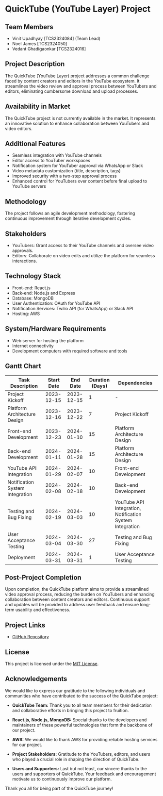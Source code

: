 
# QuickTube (YouTube Layer) Project

## Team Members

- Vinit Upadhyay [TCS2324084] (Team Lead)
- Noel James [TCS2324050]
- Vedant Ghadigaonkar [TCS2324016]

## Project Description

The QuickTube (YouTube Layer) project addresses a common challenge faced by content creators and editors in the YouTube ecosystem. It streamlines the video review and approval process between YouTubers and editors, eliminating cumbersome download and upload processes.

## Availability in Market

The QuickTube project is not currently available in the market. It represents an innovative solution to enhance collaboration between YouTubers and video editors.

## Additional Features

- Seamless integration with YouTube channels
- Editor access to YouTuber workspaces
- Notification system for YouTuber approval via WhatsApp or Slack
- Video metadata customization (title, description, tags)
- Improved security with a two-step approval process
- Enhanced control for YouTubers over content before final upload to YouTube servers

## Methodology

The project follows an agile development methodology, fostering continuous improvement through iterative development cycles.

## Stakeholders

- YouTubers: Grant access to their YouTube channels and oversee video approvals.
- Editors: Collaborate on video edits and utilize the platform for seamless interactions.

## Technology Stack

- Front-end: React.js
- Back-end: Node.js and Express
- Database: MongoDB
- User Authentication: OAuth for YouTube API
- Notification Services: Twilio API (for WhatsApp) or Slack API
- Hosting: AWS

## System/Hardware Requirements

- Web server for hosting the platform
- Internet connectivity
- Development computers with required software and tools

## Gantt Chart

| Task Description | Start Date | End Date | Duration (Days) | Dependencies |
| --- | --- | --- | --- | --- |
| Project Kickoff | 2023-12-15 | 2023-12-15 | 1 | - |
| Platform Architecture Design | 2023-12-16 | 2023-12-22 | 7 | Project Kickoff |
| Front-end Development | 2023-12-23 | 2024-01-10 | 15 | Platform Architecture Design |
| Back-end Development | 2024-01-11 | 2024-01-28 | 15 | Platform Architecture Design |
| YouTube API Integration | 2024-01-29 | 2024-02-07 | 10 | Front-end Development |
| Notification System Integration | 2024-02-08 | 2024-02-18 | 10 | Back-end Development |
| Testing and Bug Fixing | 2024-02-19 | 2024-03-03 | 10 | YouTube API Integration, Notification System Integration |
| User Acceptance Testing | 2024-03-04 | 2024-03-30 | 27 | Testing and Bug Fixing |
| Deployment | 2024-03-31 | 2024-03-31 | 1 | User Acceptance Testing |

## Post-Project Completion

Upon completion, the QuickTube platform aims to provide a streamlined video approval process, reducing the burden on YouTubers and enhancing collaboration between content creators and editors. Continuous support and updates will be provided to address user feedback and ensure long-term usability and effectiveness.

## Project Links

- [GitHub Repository](https://github.com/vinit84/Quicktube)

## License

This project is licensed under the [MIT License](LICENSE).

## Acknowledgements

We would like to express our gratitude to the following individuals and communities who have contributed to the success of the QuickTube project:

- **QuickTube Team:** Thank you to all team members for their dedication and collaborative efforts in bringing this project to fruition.

- **React.js, Node.js, MongoDB:** Special thanks to the developers and maintainers of these powerful technologies that form the backbone of our project.

- **AWS:** We would like to thank AWS for providing reliable hosting services for our project.

- **Project Stakeholders:** Gratitude to the YouTubers, editors, and users who played a crucial role in shaping the direction of QuickTube.

- **Users and Supporters:** Last but not least, our sincere thanks to the users and supporters of QuickTube. Your feedback and encouragement motivate us to continuously improve our platform.

Thank you all for being part of the QuickTube journey!

